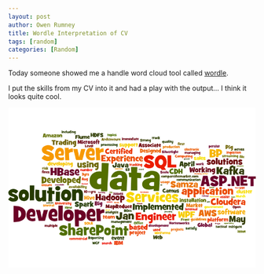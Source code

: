 ```yaml
---
layout: post
author: Owen Rumney
title: Wordle Interpretation of CV
tags: [random]
categories: [Random]
---
```


Today someone showed me a handle word cloud tool called [wordle](http://www.wordle.net/create).

I put the skills from my CV into it and had a play with the output... I think it looks quite cool.

![My Wordle Skills Lis](../images/wordle.png "Wordle View of CV")
